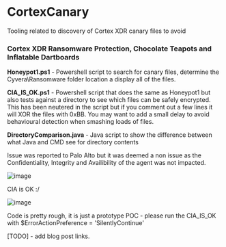 # CortexCanary
Tooling related to discovery of Cortex XDR canary files to avoid 

### Cortex XDR Ransomware Protection, Chocolate Teapots and Inflatable Dartboards

**Honeypot1.ps1** - Powershell script to search for canary files, determine the Cyvera\Ransomware folder location a display all of the files.

**CIA_IS_OK.ps1** - Powershell script that does the same as Honeypot1 but also tests against a directory to see which files can be safely encrypted. This has been neutered in the script but if you comment out a few lines it will XOR the files with 0xBB. You may want to add a small delay to avoid behavioural detection when smashing loads of files.

**DirectoryComparison.java** - Java script to show the difference between what Java and CMD see for directory contents

Issue was reported to Palo Alto but it was deemed a non issue as the Confidentiality, Integrity and Availibility of the agent was not impacted. 

![image](https://github.com/user-attachments/assets/5c4a1bb3-5392-48ce-a72c-bfb239d19cdf)

CIA is OK :/ 

![image](https://github.com/user-attachments/assets/d11f8d33-7325-4b78-afaa-816dca210001)


Code is pretty rough, it is just a prototype POC - please run the CIA_IS_OK with $ErrorActionPreference = 'SilentlyContinue'

[TODO] - add blog post links.
